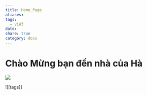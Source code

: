 ```yaml
---
title: Home_Page
aliases: 
tags:
  - viết
date: 
share: true
category: docs
---
```


# Chào Mừng bạn đến nhà của Hà

![](https://i.imgur.com/YfB5bTJ.png)

![[tags]]

